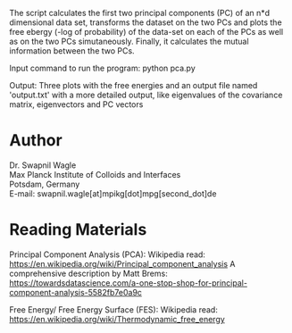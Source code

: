 The script calculates the first two principal components (PC) of an n*d dimensional data set, transforms the dataset on the two PCs and plots the free ebergy (-log of probability) of the  data-set on each of the PCs as well as on the two PCs simutaneously. Finally, it calculates the mutual information between the two PCs.                                                   
                                                                                               
Input command to run the program: python pca.py <data-file name>                              

Output: Three plots with the free energies and an output file named 'output.txt' with a more  detailed output, like eigenvalues of the covariance matrix, eigenvectors and PC vectors       
                                                                                               
# Author

Dr. Swapnil Wagle                                                                             
Max Planck Institute of Colloids and Interfaces                                               
Potsdam, Germany                                                                              
E-mail: swapnil.wagle[at]mpikg[dot]mpg[second_dot]de  

# Reading Materials

Principal Component Analysis (PCA): 
Wikipedia read: https://en.wikipedia.org/wiki/Principal_component_analysis
A comprehensive description by Matt Brems: https://towardsdatascience.com/a-one-stop-shop-for-principal-component-analysis-5582fb7e0a9c

Free Energy/ Free Energy Surface (FES):
Wikipedia read: https://en.wikipedia.org/wiki/Thermodynamic_free_energy
